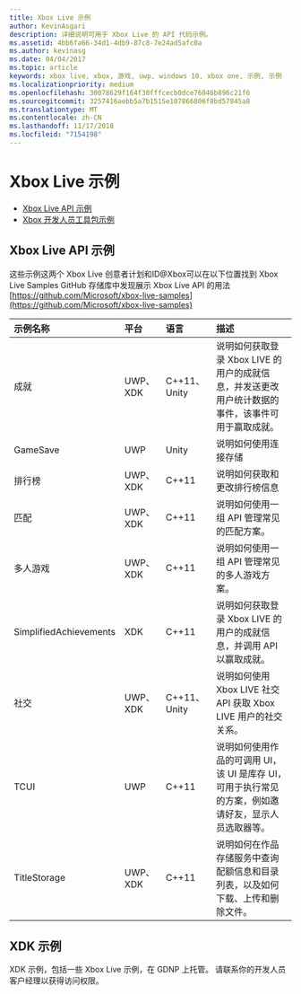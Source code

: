 ```yaml
---
title: Xbox Live 示例
author: KevinAsgari
description: 详细说明可用于 Xbox Live 的 API 代码示例。
ms.assetid: 4bb6fa66-34d1-4db9-87c8-7e24ad5afc0a
ms.author: kevinasg
ms.date: 04/04/2017
ms.topic: article
keywords: xbox live, xbox, 游戏, uwp, windows 10, xbox one, 示例, 示例
ms.localizationpriority: medium
ms.openlocfilehash: 30078629f164f30fffcecb0dce76046b896c21f6
ms.sourcegitcommit: 3257416aebb5a7b1515e107866806f8bd57845a8
ms.translationtype: MT
ms.contentlocale: zh-CN
ms.lasthandoff: 11/17/2018
ms.locfileid: "7154198"
---
```

# <a name="xbox-live-samples"></a>Xbox Live 示例

* [Xbox Live API 示例](#xbox-live-api-samples)
* [Xbox 开发人员工具包示例](#xdk-samples)

## <a name="xbox-live-api-samples"></a>Xbox Live API 示例
这些示例这两个 Xbox Live 创意者计划和ID@Xbox可以在以下位置找到 Xbox Live Samples GitHub 存储库中发现展示 Xbox Live API 的用法[https://github.com/Microsoft/xbox-live-samples](https://github.com/Microsoft/xbox-live-samples)

| 示例名称             | 平台 | 语言                     | 描述                                                                                                                                                                                                           |
|:------------------------|:----------|:------------------------------|:----------------------------------------------------------------------------------------------------------------------------------------------------------------------------------------------------------------------|
| 成就            | UWP、XDK | C++11、Unity                   | 说明如何获取登录 Xbox LIVE 的用户的成就信息，并发送更改用户统计数据的事件，该事件可用于赢取成就。 |
| GameSave                | UWP      | Unity                          | 说明如何使用连接存储 |
| 排行榜            | UWP、XDK | C++11                          | 说明如何获取和更改排行榜信息 |
| 匹配             | UWP、XDK | C++11                          | 说明如何使用一组 API 管理常见的匹配方案。 |
| 多人游戏             | UWP、XDK | C++11                          | 说明如何使用一组 API 管理常见的多人游戏方案。 |
| SimplifiedAchievements  | XDK      | C++11                          | 说明如何获取登录 Xbox LIVE 的用户的成就信息，并调用 API 以赢取成就。 |
| 社交                  | UWP、XDK | C++11、Unity                   | 说明如何使用 Xbox LIVE 社交 API 获取 Xbox LIVE 用户的社交关系。 |
| TCUI                    | UWP      | C++11                          | 说明如何使用作品的可调用 UI，该 UI 是库存 UI，可用于执行常见的方案，例如邀请好友，显示人员选取器等。 |
| TitleStorage            | UWP、XDK | C++11                          | 说明如何在作品存储服务中查询配额信息和目录列表，以及如何下载、上传和删除文件。 |

## <a name="xdk-samples"></a>XDK 示例
XDK 示例，包括一些 Xbox Live 示例，在 GDNP 上托管。 请联系你的开发人员客户经理以获得访问权限。
